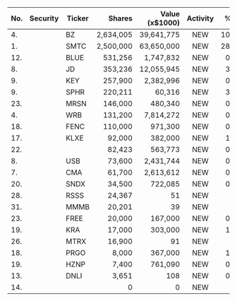 No. | Security | Ticker | Shares | Value (x$1000) | Activity | % Port
|--- | --- | --- | ---:| ---:|:---:| ---:|
 4.||BZ</a>|2,634,005|39,641,775|NEW|10.81%|<a href=rel="bookmark"></a>
1.||SMTC</a>|2,500,000|63,650,000|NEW|28.76%|<a href=rel="bookmark"></a>
12.||BLUE</a>|531,256|1,747,832|NEW|0.78%|<a href=rel="bookmark"></a>
8.||JD</a>|353,236|12,055,945|NEW|3.28%|<a href=rel="bookmark"></a>
9.||KEY</a>|257,900|2,382,996|NEW|0.18%|<a href=rel="bookmark"></a>
9.||SPHR</a>|220,211|60,316|NEW|3.05%|<a href=rel="bookmark"></a>
23.||MRSN</a>|146,000|480,340|NEW|0.21%|<a href=rel="bookmark"></a>
4.||WRB</a>|131,200|7,814,272|NEW|0.59%|<a href=rel="bookmark"></a>
18.||FENC</a>|110,000|971,300|NEW|0.43%|<a href=rel="bookmark"></a>
17.||KLXE</a>|92,000|382,000|NEW|1.81%|<a href=rel="bookmark"></a>
22.|||82,423|563,773|NEW|0.25%|rel="bookmark"></a>
8.||USB</a>|73,600|2,431,744|NEW|0.18%|<a href=rel="bookmark"></a>
7.||CMA</a>|61,700|2,613,612|NEW|0.19%|<a href=rel="bookmark"></a>
20.||SNDX</a>|34,500|722,085|NEW|0.32%|<a href=rel="bookmark"></a>
28.||RSSS</a>|24,367|51|NEW|0%|<a href=rel="bookmark"></a>
31.||MMMB</a>|20,201|39|NEW|0%|<a href=rel="bookmark"></a>
23.||FREE</a>|20,000|167,000|NEW|0.79%|<a href=rel="bookmark"></a>
19.||KRA</a>|17,000|303,000|NEW|1.44%|<a href=rel="bookmark"></a>
26.||MTRX</a>|16,900|91|NEW|0%|<a href=rel="bookmark"></a>
18.||PRGO</a>|8,000|367,000|NEW|1.74%|<a href=rel="bookmark"></a>
19.||HZNP</a>|7,400|761,090|NEW|0.34%|<a href=rel="bookmark"></a>
13.||DNLI</a>|3,651|108|NEW|0.07%|<a href=rel="bookmark"></a>
14.|||0|0|NEW|0%|rel="bookmark"></a>
